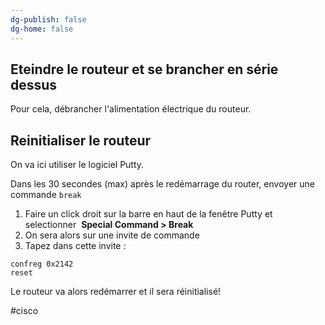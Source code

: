 ```yaml
---
dg-publish: false
dg-home: false
---
```

## Eteindre le routeur et se brancher en série dessus

Pour cela, débrancher l'alimentation électrique du routeur.

## Reinitialiser le routeur

On va  ici utiliser le logiciel Putty.

Dans les 30 secondes (max) après le redémarrage du router, envoyer une commande `break`

1. Faire un click droit sur la barre en haut de la fenêtre Putty et selectionner  **Special Command > Break**
2. On sera alors sur une invite de commande
3. Tapez dans cette invite : 
```
confreg 0x2142
reset
```

Le routeur va alors redémarrer et il sera réinitialisé! 

#cisco 